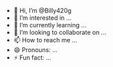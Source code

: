 - 👋 Hi, I’m @Billy420g
- 👀 I’m interested in ...
- 🌱 I’m currently learning ...
- 💞️ I’m looking to collaborate on ...
- 📫 How to reach me ...
- 😄 Pronouns: ...
- ⚡ Fun fact: ...

<!---
Billy420g/Billy420g is a ✨ special ✨ repository because its `README.md` (this file) appears on your GitHub profile.
You can click the Preview link to take a look at your changes.
--->
